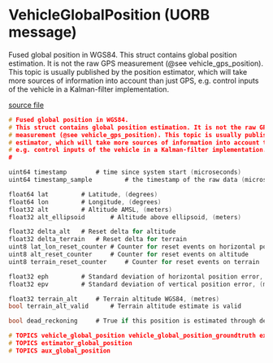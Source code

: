 # VehicleGlobalPosition (UORB message)

Fused global position in WGS84.
This struct contains global position estimation. It is not the raw GPS
measurement (@see vehicle_gps_position). This topic is usually published by the position
estimator, which will take more sources of information into account than just GPS,
e.g. control inputs of the vehicle in a Kalman-filter implementation.

[source file](https://github.com/PX4/PX4-Autopilot/blob/main/msg/VehicleGlobalPosition.msg)

```c
# Fused global position in WGS84.
# This struct contains global position estimation. It is not the raw GPS
# measurement (@see vehicle_gps_position). This topic is usually published by the position
# estimator, which will take more sources of information into account than just GPS,
# e.g. control inputs of the vehicle in a Kalman-filter implementation.
#

uint64 timestamp		# time since system start (microseconds)
uint64 timestamp_sample         # the timestamp of the raw data (microseconds)

float64 lat			# Latitude, (degrees)
float64 lon			# Longitude, (degrees)
float32 alt			# Altitude AMSL, (meters)
float32 alt_ellipsoid		# Altitude above ellipsoid, (meters)

float32 delta_alt 	# Reset delta for altitude
float32 delta_terrain   # Reset delta for terrain
uint8 lat_lon_reset_counter	# Counter for reset events on horizontal position coordinates
uint8 alt_reset_counter 	# Counter for reset events on altitude
uint8 terrain_reset_counter     # Counter for reset events on terrain

float32 eph			# Standard deviation of horizontal position error, (metres)
float32 epv			# Standard deviation of vertical position error, (metres)

float32 terrain_alt		# Terrain altitude WGS84, (metres)
bool terrain_alt_valid		# Terrain altitude estimate is valid

bool dead_reckoning		# True if this position is estimated through dead-reckoning

# TOPICS vehicle_global_position vehicle_global_position_groundtruth external_ins_global_position
# TOPICS estimator_global_position
# TOPICS aux_global_position

```

